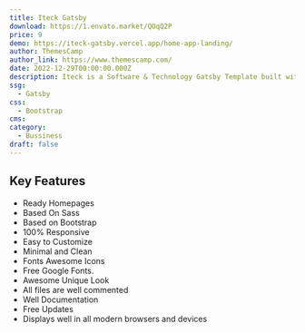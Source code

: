 ```yaml
---
title: Iteck Gatsby
download: https://1.envato.market/QOqQ2P
price: 9
demo: https://iteck-gatsby.vercel.app/home-app-landing/
author: ThemesCamp
author_link: https://www.themescamp.com/
date: 2022-12-29T00:00:00.000Z
description: Iteck is a Software & Technology Gatsby Template built with NextJs, perfect for Modeling Business Startups, IT services and digtal agencies. Responsive based on Bootstrap.
ssg:
  - Gatsby
css:
  - Bootstrap
cms:
category:
  - Bussiness
draft: false
---
```


## Key Features

- Ready Homepages
- Based On Sass
- Based on Bootstrap
- 100% Responsive
- Easy to Customize
- Minimal and Clean
- Fonts Awesome Icons
- Free Google Fonts.
- Awesome Unique Look
- All files are well commented
- Well Documentation
- Free Updates
- Displays well in all modern browsers and devices
